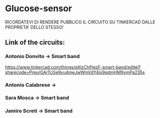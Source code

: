 # Glucose-sensor
RICORDATEVI DI RENDERE PUBBLICO IL CIRCUITO SU TINKERCAD DALLE PROPRIETA' DELLO STESSO!

## Link of the circuits:
### Antonio Donvito -> Smart band
https://www.tinkercad.com/things/eXlzChPjezF-smart-band/editel?sharecode=PreurGArTcGe9yu4meJwWmVdY4js9qdmHM9vmPa235s
### Antonio Calabrese -> 

### Sara Mosca -> Smart band

### Jamiro Screti -> Smart band
